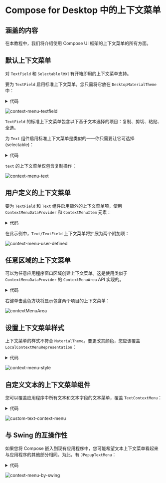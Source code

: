 # Compose for Desktop 中的上下文菜单

## 涵盖的内容

在本教程中，我们将介绍使用 Compose UI 框架的上下文菜单的所有方面。

## 默认上下文菜单

对 `TextField` 和 `Selectable` text 有开箱即用的上下文菜单支持。

要为 `TextField` 启用标准上下文菜单，您只需将它放在 `DesktopMaterialTheme` 中：

<details><summary>代码</summary><p>

```kotlin
import androidx.compose.material.Text
import androidx.compose.material.TextField
import androidx.compose.runtime.mutableStateOf
import androidx.compose.runtime.remember
import androidx.compose.ui.window.singleWindowApplication

fun main() = singleWindowApplication(title = "Context menu") {
    val text = remember { mutableStateOf("Hello!") }
    TextField(
        value = text.value,
        onValueChange = { text.value = it },
        label = { Text(text = "Input") }
    )
}
```

</p></details>

![context-menu-textfield](https://user-images.githubusercontent.com/5963351/190021028-c207164d-df04-4294-ad8f-da3106c16fb6.png)

`TextField` 的标准上下文菜单包含以下基于文本选择的项目：复制、剪切、粘贴、全选。

为 `Text` 组件启用标准上下文菜单是类似的——你只需要让它可选择(selectable)：

<details><summary>代码</summary><p>

```kotlin
import androidx.compose.foundation.text.selection.SelectionContainer
import androidx.compose.material.Text
import androidx.compose.ui.window.singleWindowApplication

fun main() = singleWindowApplication(title = "Context menu") {
    SelectionContainer {
        Text("Hello World!")
    }
}
```

</p></details>

`text` 的上下文菜单仅包含复制操作：

![context-menu-text](https://user-images.githubusercontent.com/5963351/190020951-0cc539a2-f698-4e2b-bc20-9d4aa1b11c6f.png)

## 用户定义的上下文菜单

要为 `TextField` 和 `Text` 组件启用额外的上下文菜单项，使用 `ContextMenuDataProvider` 和 `ContextMenuItem` 元素：

<details><summary>代码</summary><p>

```kotlin
import androidx.compose.foundation.ContextMenuDataProvider
import androidx.compose.foundation.ContextMenuItem
import androidx.compose.foundation.layout.Column
import androidx.compose.foundation.layout.Spacer
import androidx.compose.foundation.layout.height
import androidx.compose.foundation.text.selection.SelectionContainer
import androidx.compose.material.Text
import androidx.compose.material.TextField
import androidx.compose.runtime.mutableStateOf
import androidx.compose.runtime.remember
import androidx.compose.ui.Modifier
import androidx.compose.ui.unit.dp
import androidx.compose.ui.window.singleWindowApplication

fun main() = singleWindowApplication(title = "Context menu") {
    val text = remember { mutableStateOf("Hello!") }
    Column {
        ContextMenuDataProvider(
            items = {
                listOf(
                    ContextMenuItem("User-defined Action") {/*do something here*/ },
                    ContextMenuItem("Another user-defined action") {/*do something else*/ }
                )
            }
        ) {
            TextField(
                value = text.value,
                onValueChange = { text.value = it },
                label = { Text(text = "Input") }
            )

            Spacer(Modifier.height(16.dp))

            SelectionContainer {
                Text("Hello World!")
            }
        }
    }
}
```

</p></details>

在此示例中，`Text/TextField` 上下文菜单将扩展为两个附加项：

![context-menu-user-defined](https://user-images.githubusercontent.com/5963351/190020831-9b87b191-a351-4f70-a726-d5a53577ad53.png)

## 任意区域的上下文菜单

可以为任意应用程序窗口区域创建上下文菜单。这是使用类似于 `ContextMenuDataProvider` 的 `ContextMenuArea` API 实现的。

<details><summary>代码</summary><p>

```kotlin
import androidx.compose.foundation.ContextMenuArea
import androidx.compose.foundation.ContextMenuItem
import androidx.compose.foundation.background
import androidx.compose.foundation.layout.Box
import androidx.compose.foundation.layout.height
import androidx.compose.foundation.layout.width
import androidx.compose.ui.Modifier
import androidx.compose.ui.graphics.Color
import androidx.compose.ui.unit.dp
import androidx.compose.ui.window.singleWindowApplication

fun main() = singleWindowApplication(title = "Context menu") {
    ContextMenuArea(items = {
        listOf(
            ContextMenuItem("User-defined Action") {/*do something here*/},
            ContextMenuItem("Another user-defined action") {/*do something else*/}
        )
    }) {
        Box(modifier = Modifier.background(Color.Blue).height(100.dp).width(100.dp))
    }
}
```

</p></details>

右键单击蓝色方块将显示包含两个项目的上下文菜单：

![contextMenuArea](https://user-images.githubusercontent.com/5963351/190020592-15e851f8-e356-413c-b5c3-225393712292.png)

## 设置上下文菜单样式

上下文菜单的样式不符合 `MaterialTheme`。要更改其颜色，您应该覆盖 `LocalContextMenuRepresentation`：

<details><summary>代码</summary><p>

```kotlin
import androidx.compose.foundation.DarkDefaultContextMenuRepresentation
import androidx.compose.foundation.LightDefaultContextMenuRepresentation
import androidx.compose.foundation.LocalContextMenuRepresentation
import androidx.compose.foundation.isSystemInDarkTheme
import androidx.compose.foundation.layout.Box
import androidx.compose.foundation.layout.fillMaxSize
import androidx.compose.material.MaterialTheme
import androidx.compose.material.Surface
import androidx.compose.material.TextField
import androidx.compose.material.darkColors
import androidx.compose.material.lightColors
import androidx.compose.runtime.CompositionLocalProvider
import androidx.compose.runtime.getValue
import androidx.compose.runtime.mutableStateOf
import androidx.compose.runtime.remember
import androidx.compose.runtime.setValue
import androidx.compose.ui.Modifier
import androidx.compose.ui.window.singleWindowApplication

fun main() = singleWindowApplication {
    isSystemInDarkTheme()
    MaterialTheme(
        colors = if (isSystemInDarkTheme()) darkColors() else lightColors()
    ) {
        val contextMenuRepresentation = if (isSystemInDarkTheme()) {
            DarkDefaultContextMenuRepresentation
        } else {
            LightDefaultContextMenuRepresentation
        }
        CompositionLocalProvider(LocalContextMenuRepresentation provides contextMenuRepresentation) {
            Surface(Modifier.fillMaxSize()) {
                Box {
                    var value by remember { mutableStateOf("") }
                    TextField(value, { value = it })
                }
            }
        }
    }
}
```

</p></details>

![context-menu-style](https://user-images.githubusercontent.com/5963351/190514663-d345a0ba-0b4c-4920-b6cd-743a753d7d83.png)

## 自定义文本的上下文菜单组件

您可以覆盖应用程序中所有文本和文本字段的文本菜单，覆盖 `TextContextMenu`：

<details><summary>代码</summary><p>

```kotlin
import androidx.compose.foundation.ContextMenuDataProvider
import androidx.compose.foundation.ContextMenuItem
import androidx.compose.foundation.ContextMenuState
import androidx.compose.foundation.ExperimentalFoundationApi
import androidx.compose.foundation.layout.Column
import androidx.compose.foundation.text.LocalTextContextMenu
import androidx.compose.foundation.text.TextContextMenu
import androidx.compose.foundation.text.selection.SelectionContainer
import androidx.compose.material.Text
import androidx.compose.material.TextField
import androidx.compose.runtime.Composable
import androidx.compose.runtime.CompositionLocalProvider
import androidx.compose.runtime.getValue
import androidx.compose.runtime.mutableStateOf
import androidx.compose.runtime.remember
import androidx.compose.runtime.setValue
import androidx.compose.ui.awt.ComposePanel
import androidx.compose.ui.platform.LocalUriHandler
import androidx.compose.ui.text.AnnotatedString
import java.awt.Dimension
import java.net.URLEncoder
import java.nio.charset.Charset
import javax.swing.JFrame
import javax.swing.SwingUtilities

fun main() = SwingUtilities.invokeLater {
    val panel = ComposePanel()
    panel.setContent {
        CustomTextMenuProvider {
            Column {
                SelectionContainer {
                    Text("Hello, Compose!")
                }

                var text by remember { mutableStateOf("") }

                TextField(text, { text = it })
            }
        }
    }

    val window = JFrame()
    window.contentPane.add(panel)
    window.size = Dimension(800, 600)
    window.isVisible = true
}

@OptIn(ExperimentalFoundationApi::class)
@Composable
fun CustomTextMenuProvider(content: @Composable () -> Unit) {
    val textMenu = LocalTextContextMenu.current
    val uriHandler = LocalUriHandler.current
    CompositionLocalProvider(
        LocalTextContextMenu provides object : TextContextMenu {
            @Composable
            override fun Area(
                textManager: TextContextMenu.TextManager,
                state: ContextMenuState,
                content: @Composable () -> Unit
            ) {
                // Here we reuse the original TextContextMenu, but add an additional item to item on the bottom.
                ContextMenuDataProvider({
                    val shortText = textManager.selectedText.crop()
                    if (shortText.isNotEmpty()) {
                        val encoded = URLEncoder.encode(shortText, Charset.defaultCharset())
                        listOf(ContextMenuItem("Search $shortText") {
                            uriHandler.openUri("https://google.com/search?q=$encoded")
                        })
                    } else {
                        emptyList()
                    }
                }) {
                    textMenu.Area(textManager, state, content = content)
                }
            }
        },
        content = content
    )
}

private fun AnnotatedString.crop() = if (length <= 5) toString() else "${take(5)}..."
```

</p></details>

![custom-text-context-menu](https://user-images.githubusercontent.com/5963351/190509388-92cff018-2880-4cfe-95c4-4c023ecac09d.png)

## 与 Swing 的互操作性

如果您将 Compose 嵌入到现有应用程序中，您可能希望文本上下文菜单看起来与应用程序的其他部分相同。为此，有 `JPopupTextMenu`：

<details><summary>代码</summary><p>

```kotlin
import androidx.compose.foundation.ExperimentalFoundationApi
import androidx.compose.foundation.layout.Column
import androidx.compose.foundation.text.JPopupTextMenu
import androidx.compose.foundation.text.LocalTextContextMenu
import androidx.compose.foundation.text.selection.SelectionContainer
import androidx.compose.material.Text
import androidx.compose.material.TextField
import androidx.compose.runtime.Composable
import androidx.compose.runtime.CompositionLocalProvider
import androidx.compose.runtime.getValue
import androidx.compose.runtime.mutableStateOf
import androidx.compose.runtime.remember
import androidx.compose.runtime.setValue
import androidx.compose.ui.awt.ComposePanel
import androidx.compose.ui.platform.LocalLocalization
import java.awt.Color
import java.awt.Component
import java.awt.Dimension
import java.awt.Graphics
import java.awt.event.KeyEvent
import java.awt.event.KeyEvent.CTRL_DOWN_MASK
import java.awt.event.KeyEvent.META_DOWN_MASK
import javax.swing.Icon
import javax.swing.JFrame
import javax.swing.JMenuItem
import javax.swing.JPopupMenu
import javax.swing.KeyStroke.getKeyStroke
import javax.swing.SwingUtilities
import org.jetbrains.skiko.hostOs

fun main() = SwingUtilities.invokeLater {
val panel = ComposePanel()
panel.setContent {
JPopupTextMenuProvider(panel) {
Column {
SelectionContainer {
Text("Hello, Compose!")
}

                var text by remember { mutableStateOf("") }

                TextField(text, { text = it })
            }
        }
    }

    val window = JFrame()
    window.contentPane.add(panel)
    window.size = Dimension(800, 600)
    window.isVisible = true
}

@OptIn(ExperimentalFoundationApi::class)
@Composable
fun JPopupTextMenuProvider(owner: Component, content: @Composable () -> Unit) {
val localization = LocalLocalization.current
CompositionLocalProvider(
LocalTextContextMenu provides JPopupTextMenu(owner) { textManager, items ->
JPopupMenu().apply {
textManager.cut?.also {
add(
swingItem(localization.cut, Color.RED, KeyEvent.VK_X, it)
)
}
textManager.copy?.also {
add(
swingItem(localization.copy, Color.GREEN, KeyEvent.VK_C, it)
)
}
textManager.paste?.also {
add(
swingItem(localization.paste, Color.BLUE, KeyEvent.VK_V, it)
)
}
textManager.selectAll?.also {
add(JPopupMenu.Separator())
add(
swingItem(localization.selectAll, Color.BLACK, KeyEvent.VK_A, it)
)
}

                // Here we add other items that can be defined additionaly in the other places of the application via ContextMenuDataProvider
                for (item in items) {
                    add(
                        JMenuItem(item.label).apply {
                            addActionListener { item.onClick() }
                        }
                    )
                }
            }
        },
        content = content
    )
}

private fun swingItem(
label: String,
color: Color,
key: Int,
onClick: () -> Unit
) = JMenuItem(label).apply {
icon = circleIcon(color)
accelerator = getKeyStroke(key, if (hostOs.isMacOS) META_DOWN_MASK else CTRL_DOWN_MASK)
addActionListener { onClick() }
}

private fun circleIcon(color: Color) = object : Icon {
override fun paintIcon(c: Component?, g: Graphics, x: Int, y: Int) {
g.create().apply {
this.color = color
translate(16, 2)
fillOval(0, 0, 16, 16)
}
}

    override fun getIconWidth() = 16

    override fun getIconHeight() = 16
}
```

</p></details>

![context-menu-by-swing](https://user-images.githubusercontent.com/5963351/191312702-f455ab2c-4c47-4e11-b615-fc67af1af3f9.png)
